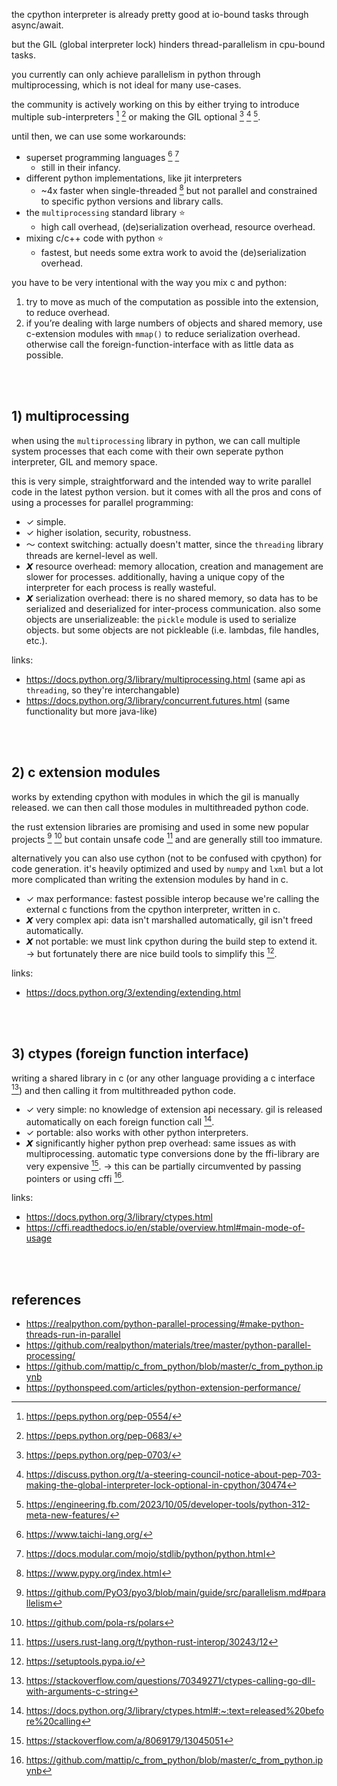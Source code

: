 the cpython interpreter is already pretty good at io-bound tasks through async/await.

but the GIL (global interpreter lock) hinders thread-parallelism in cpu-bound tasks.

you currently can only achieve parallelism in python through multiprocessing, which is not ideal for many use-cases.

the community is actively working on this by either trying to introduce multiple sub-interpreters [^subint1] [^subint2] or making the GIL optional [^nogil1] [^nogil2] [^nogil3].

until then, we can use some workarounds:

- superset programming languages [^superset1] [^superset2]
	- still in their infancy.
- different python implementations, like jit interpreters
	- ~4x faster when single-threaded [^PyPy] but not parallel and constrained to specific python versions and library calls.
- the `multiprocessing` standard library ⭐️
	- high call overhead, (de)serialization overhead, resource overhead.
- mixing c/c++ code with python ⭐️
	- fastest, but needs some extra work to avoid the (de)serialization overhead.

you have to be very intentional with the way you mix c and python:

1. try to move as much of the computation as possible into the extension, to reduce overhead.
2. if you’re dealing with large numbers of objects and shared memory, use c-extension modules with `mmap()` to reduce serialization overhead. otherwise call the foreign-function-interface with as little data as possible.

<br><br>

## 1) multiprocessing

when using the `multiprocessing` library in python, we can call multiple system processes that each come with their own seperate python interpreter, GIL and memory space.

this is very simple, straightforward and the intended way to write parallel code in the latest python version. but it comes with all the pros and cons of using a processes for parallel programming:

- ✓ simple.
- ✓ higher isolation, security, robustness.
- 〜 context switching: actually doesn't matter, since the `threading` library threads are kernel-level as well.
- 𝙓 resource overhead: memory allocation, creation and management are slower for processes. additionally, having a unique copy of the interpreter for each process is really wasteful.
- 𝙓 serialization overhead: there is no shared memory, so data has to be serialized and deserialized for inter-process communication. also some objects are unserializeable: the `pickle` module is used to serialize objects. but some objects are not pickleable (i.e. lambdas, file handles, etc.).

links:

- https://docs.python.org/3/library/multiprocessing.html (same api as `threading`, so they're interchangable)
- https://docs.python.org/3/library/concurrent.futures.html (same functionality but more java-like)

<br><br>

## 2) c extension modules

works by extending cpython with modules in which the gil is manually released. we can then call those modules in multithreaded python code.

the rust extension libraries are promising and used in some new popular projects [^rust1] [^rust2] but contain unsafe code [^rustunsafe] and are generally still too immature.

alternatively you can also use cython (not to be confused with cpython) for code generation. it's heavily optimized and used by `numpy` and `lxml` but a lot more complicated than writing the extension modules by hand in c. 

- ✓ max performance: fastest possible interop because we're calling the external c functions from the cpython interpreter, written in c.
- 𝙓 very complex api: data isn't marshalled automatically, gil isn't freed automatically.
- 𝙓 not portable: we must link cpython during the build step to extend it. → but fortunately there are nice build tools to simplify this [^setuptools].

links:

- https://docs.python.org/3/extending/extending.html

<br><br>

## 3) ctypes (foreign function interface)

writing a shared library in c (or any other language providing a c interface [^nogolang]) and then calling it from multithreaded python code.

- ✓ very simple: no knowledge of extension api necessary. gil is released automatically on each foreign function call [^release].
- ✓ portable: also works with other python interpreters.
- 𝙓 significantly higher python prep overhead: same issues as with multiprocessing. automatic type conversions done by the ffi-library are very expensive [^ctypebad]. → this can be partially circumvented by passing pointers or using cffi [^edge].

links:

- https://docs.python.org/3/library/ctypes.html
- https://cffi.readthedocs.io/en/stable/overview.html#main-mode-of-usage

<br><br>

## references

- https://realpython.com/python-parallel-processing/#make-python-threads-run-in-parallel
- https://github.com/realpython/materials/tree/master/python-parallel-processing/
- https://github.com/mattip/c_from_python/blob/master/c_from_python.ipynb
- https://pythonspeed.com/articles/python-extension-performance/

[^subint1]: https://peps.python.org/pep-0554/
[^subint2]: https://peps.python.org/pep-0683/
[^nogil1]: https://peps.python.org/pep-0703/
[^nogil2]: https://discuss.python.org/t/a-steering-council-notice-about-pep-703-making-the-global-interpreter-lock-optional-in-cpython/30474
[^nogil3]: https://engineering.fb.com/2023/10/05/developer-tools/python-312-meta-new-features/
[^superset1]: https://www.taichi-lang.org/
[^superset2]: https://docs.modular.com/mojo/stdlib/python/python.html
[^rust1]: https://github.com/PyO3/pyo3/blob/main/guide/src/parallelism.md#parallelism
[^rust2]: https://github.com/pola-rs/polars
[^rustunsafe]: https://users.rust-lang.org/t/python-rust-interop/30243/12
[^release]: https://docs.python.org/3/library/ctypes.html#:~:text=released%20before%20calling
[^ctypebad]: https://stackoverflow.com/a/8069179/13045051
[^nogolang]: https://stackoverflow.com/questions/70349271/ctypes-calling-go-dll-with-arguments-c-string
[^setuptools]: https://setuptools.pypa.io/
[^PyPy]: https://www.pypy.org/index.html
[^edge]: https://github.com/mattip/c_from_python/blob/master/c_from_python.ipynb
